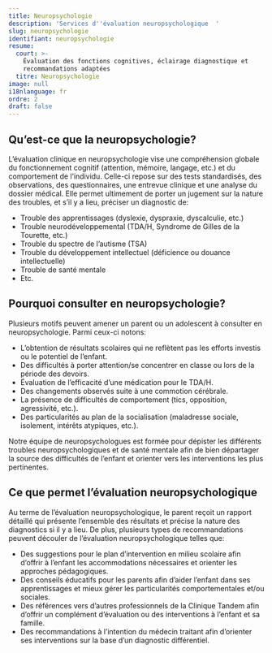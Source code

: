 ```yaml
---
title: Neuropsychologie
description: 'Services d''évaluation neuropsychologique  '
slug: neuropsychologie
identifiant: neuropsychologie
resume:
  court: >-
    Évaluation des fonctions cognitives, éclairage diagnostique et
    recommandations adaptées
  titre: Neuropsychologie
image: null
i18nlanguage: fr
ordre: 2
draft: false
---
```

## Qu’est-ce que la neuropsychologie?

L’évaluation clinique en neuropsychologie vise une compréhension globale du fonctionnement cognitif (attention, mémoire, langage, etc.) et du comportement de l’individu. Celle-ci repose sur des tests standardisés, des observations, des questionnaires, une entrevue clinique et une analyse du dossier médical. Elle permet ultimement de porter un jugement sur la nature des troubles, et s’il y a lieu, préciser un diagnostic de:

* Trouble des apprentissages (dyslexie, dyspraxie, dyscalculie, etc.)
* Trouble neurodéveloppemental (TDA/H, Syndrome de Gilles de la Tourette, etc.)
* Trouble du spectre de l’autisme (TSA)
* Trouble du développement intellectuel (déficience ou douance intellectuelle)
* Trouble de santé mentale
* Etc.

## Pourquoi consulter en neuropsychologie?

Plusieurs motifs peuvent amener un parent ou un adolescent à consulter en neuropsychologie. Parmi ceux-ci notons:

* L’obtention de résultats scolaires qui ne reflètent pas les efforts investis ou le potentiel de l’enfant.
* Des difficultés à porter attention/se concentrer en classe ou lors de la période des devoirs.
* Évaluation de l’efficacité d’une médication pour le TDA/H.
* Des changements observés suite à une commotion cérébrale.
* La présence de difficultés de comportement (tics, opposition, agressivité, etc.).
* Des particularités au plan de la socialisation (maladresse sociale, isolement, intérêts atypiques, etc.).

Notre équipe de neuropsychologues est formée pour dépister les différents troubles neuropsychologiques et de santé mentale afin de bien départager la source des difficultés de l’enfant et orienter vers les interventions les plus pertinentes.

## Ce que permet l’évaluation neuropsychologique

Au terme de l’évaluation neuropsychologique, le parent reçoit un rapport détaillé qui présente l’ensemble des résultats et précise la nature des diagnostics si il y a lieu. De plus, plusieurs types de recommandations peuvent découler de l’évaluation neuropsychologique telles que:

* Des suggestions pour le plan d’intervention en milieu scolaire afin d’offrir à l’enfant les accommodations nécessaires et orienter les approches pédagogiques.
* Des conseils éducatifs pour les parents afin d’aider l’enfant dans ses apprentissages et mieux gérer les particularités comportementales et/ou sociales.
* Des références vers d’autres professionnels de la Clinique Tandem afin d’offrir un complément d’évaluation ou des interventions à l’enfant et sa famille.
* Des recommandations à l’intention du médecin traitant afin d’orienter ses interventions sur la base d’un diagnostic différentiel.

